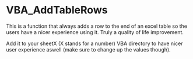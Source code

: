 # VBA_AddTableRows
This is a function that always adds a row to the end of an excel table so the users have a nicer experience using it. Truly a quality of life improvement.

Add it to your sheetX (X stands for a number) VBA directory to have nicer user experience aswell (make sure to change up the values though).
